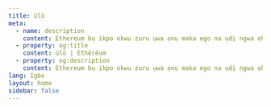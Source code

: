 ```yaml
---
title: ülö
meta:
  - name: description
    content: Ethereum bụ ikpo okwu zuru ụwa ọnụ maka ego na ụdị ngwa ọhụụ. Na Ethereum, ị nwere ike ide koodu na-achịkwa ego, ma wuo ngwa ndị ịnweta na ụwa niile.
  - property: og:title
    content: ülö | Ethērēum
  - property: og:description
    content: Ethereum bụ ikpo okwu zuru ụwa ọnụ maka ego na ụdị ngwa ọhụụ. Na Ethereum, ị nwere ike ide koodu na-achịkwa ego, ma wuo ngwa ndị ịnweta na ụwa niile.
lang: Igbo
layout: home
sidebar: false
---
```

<div dir=rtl markdown=1>

<HomePage/>

</div>